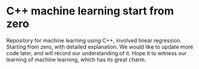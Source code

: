 # C++ machine learning start from zero
Repository for machine learning using C++, involved linear regression.
Starting from zero, with detailed explanation.
We would like to update more code later, and will record our understanding of it.
Hope it to witness our learning of machine learning, which has its great charm.
